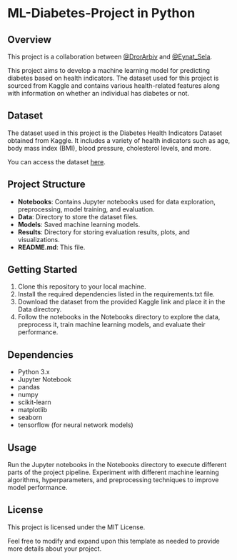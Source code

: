 # **ML-Diabetes-Project in Python**
## **Overview**
This project is a collaboration between [@DrorArbiv](https://github.com/DrorArbiv) and [@Eynat_Sela](https://github.com/Eynat_Sela).

This project aims to develop a machine learning model for predicting diabetes based on health indicators. The dataset used for this project is sourced from Kaggle and contains various health-related features along with information on whether an individual has diabetes or not.

## **Dataset**
The dataset used in this project is the Diabetes Health Indicators Dataset obtained from Kaggle. It includes a variety of health indicators such as age, body mass index (BMI), blood pressure, cholesterol levels, and more.

You can access the dataset [here](https://www.kaggle.com/datasets/alexteboul/diabetes-health-indicators-dataset).

## **Project Structure**
* **Notebooks**: Contains Jupyter notebooks used for data exploration, preprocessing, model training, and evaluation.
* **Data**: Directory to store the dataset files.
* **Models**: Saved machine learning models.
* **Results**: Directory for storing evaluation results, plots, and visualizations.
* **README.md**: This file.

## **Getting Started**
1. Clone this repository to your local machine.
2. Install the required dependencies listed in the requirements.txt file.
3. Download the dataset from the provided Kaggle link and place it in the Data directory.
4. Follow the notebooks in the Notebooks directory to explore the data, preprocess it, train machine learning models, and evaluate their performance.
   
## **Dependencies**
* Python 3.x
* Jupyter Notebook
* pandas
* numpy
* scikit-learn
* matplotlib
* seaborn
* tensorflow (for neural network models)
  
## **Usage**
Run the Jupyter notebooks in the Notebooks directory to execute different parts of the project pipeline.
Experiment with different machine learning algorithms, hyperparameters, and preprocessing techniques to improve model performance.
## **License**
This project is licensed under the MIT License.

Feel free to modify and expand upon this template as needed to provide more details about your project.
